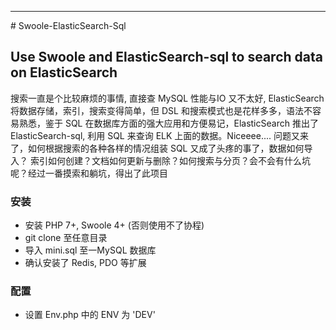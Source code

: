 <hr /># Swoole-ElasticSearch-Sql

## Use Swoole and ElasticSearch-sql to search data on ElasticSearch
搜索一直是个比较麻烦的事情, 直接查 MySQL 性能与IO 又不太好, ElasticSearch 将数据存储，索引，搜索变得简单，但 DSL 和搜索模式也是花样多多，语法不容易熟悉，鉴于 SQL 在数据库方面的强大应用和方便易记，ElasticSearch 推出了 ElasticSearch-sql, 利用 SQL 来查询 ELK 上面的数据。Niceeee.... 问题又来了，如何根据搜索的各种各样的情况组装 SQL 又成了头疼的事了，数据如何导入？ 索引如何创建？文档如何更新与删除？如何搜索与分页？会不会有什么坑呢？经过一番摸索和躺坑，得出了此项目

### 安装
- 安装 PHP 7+, Swoole 4+ (否则使用不了协程)
- git clone 至任意目录
- 导入 mini.sql 至一MySQL 数据库
- 确认安装了 Redis, PDO 等扩展

### 配置
- 设置 Env.php 中的 ENV 为 'DEV'